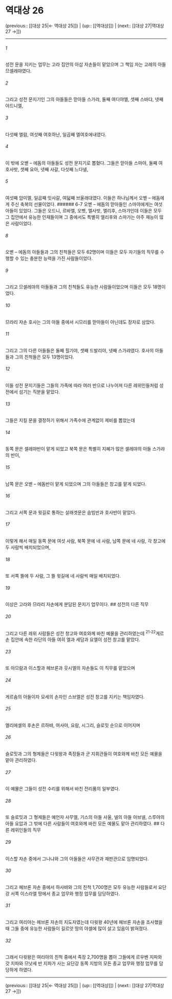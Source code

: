 # 역대상 26

(previous:: [[대상 25|← 역대상 25]]) | (up:: [[역대상]]) | (next:: [[대상 27|역대상 27 →]])

***




###### 1 

성전 문을 지키는 업무는 고라 집안의 아삽 자손들이 맡았으며 그 책임 자는 고레의 아들 므셀레먀였다. 



###### 2 

그리고 성전 문지기인 그의 아들들은 맏아들 스가랴, 둘째 여디야엘, 셋째 스바댜, 넷째 야드니엘, 



###### 3 

다섯째 엘람, 여섯째 여호하난, 일곱째 엘여호에내였다. 



###### 4 

이 밖에 오벧 – 에돔의 아들들도 성전 문지기로 뽑혔다. 그들은 맏아들 스마야, 둘째 여호사밧, 셋째 요아, 넷째 사갈, 다섯째 느다넬, 



###### 5 

여섯째 암미엘, 일곱째 잇사갈, 여덟째 브울래대였다. 이들은 하나님께서 오벧 – 에돔에게 주신 축복의 선물이었다. ###### 6-7 오벧 – 에돔의 맏아들인 스마야에게는 여섯 아들이 있었다. 그들은 오드니, 르바엘, 오벳, 엘사밧, 엘리후, 스마갸인데 이들은 모두 그 집안에서 유능한 인재들이며 그 중에서도 특별히 엘리후와 스마갸는 아주 재능이 많은 사람이었다. 



###### 8 

오벧 – 에돔의 아들들과 그의 친척들은 모두 62명이며 이들은 모두 자기들의 직무를 수행할 수 있는 충분한 능력을 가진 사람들이었다. 



###### 9 

그리고 므셀레먀의 아들들과 그의 친척들도 유능한 사람들이었으며 이들은 모두 18명이었다. 



###### 10 

므라리 자손 호사는 그의 아들 중에서 시므리를 맏아들이 아닌데도 장자로 삼았다. 



###### 11 

그리고 그의 다른 아들들은 둘째 힐기야, 셋째 드발리야, 넷째 스가랴였다. 호사의 아들들과 그의 친척들은 모두 13명이었다. 



###### 12 

이들 성전 문지기들은 그들의 가족에 따라 여러 반으로 나누어져 다른 레위인들처럼 성전에서 섬기는 직분을 맡았다. 



###### 13 

그들은 지킬 문을 결정하기 위해서 가족수에 관계없이 제비를 뽑았는데 



###### 14 

동쪽 문은 셀레먀반이 맡게 되었고 북쪽 문은 특별히 지혜가 많은 셀레먀의 아들 스가랴의 반이, 



###### 15 

남쪽 문은 오벧 – 에돔반이 맡게 되었으며 그의 아들들은 창고를 맡게 되었다. 



###### 16 

그리고 서쪽 문과 윗길로 통하는 살래겟문은 숩빔반과 호사반이 맡았다. 



###### 17 

이렇게 해서 매일 동쪽 문에 여섯 사람, 북쪽 문에 네 사람, 남쪽 문에 네 사람, 각 창고에 두 사람씩 배치되었으며, 



###### 18 

또 서쪽 뜰에 두 사람, 그 뜰 윗길에 네 사람씩 매일 배치되었다. 



###### 19 

이상은 고라와 므라리 자손에게 분담된 문지기 업무이다. ## 성전의 다른 직무 



###### 20 

그리고 다른 레위 사람들은 성전 창고와 여호와께 바친 예물을 관리하였는데 <sup class="versenum">21-22</sup>게르손 집안에 속한 라단의 아들 여히 엘과 세담과 요엘이 성전 창고를 맡았다. 



###### 23 

또 아므람과 이스할과 헤브론과 웃시엘의 자손들도 이 직무를 맡았으며 



###### 24 

게르솜의 아들이자 모세의 손자인 스브엘은 성전 창고를 지키는 책임자였다. 



###### 25 

엘리에셀의 후손은 르하뱌, 여사야, 요람, 시그리, 슬로밋 순으로 이어지며 



###### 26 

슬로밋과 그의 형제들은 다윗왕과 족장들과 군 지휘관들이 여호와께 바친 모든 예물을 맡아 관리하였다. 



###### 27 

이 예물은 그들이 성전 수리를 위해서 바친 전리품의 일부였다. 



###### 28 

또 슬로밋과 그 형제들은 예언자 사무엘, 기스의 아들 사울, 넬의 아들 아브넬, 스루야의 아들 요압과 그 밖에 다른 사람들이 여호와께 바친 모든 예물도 맡아 관리하였다. ## 다른 레위인들의 직무 



###### 29 

이스할 자손 중에서 그나냐와 그의 아들들은 사무관과 재판관으로 임명되었다. 



###### 30 

그리고 헤브론 자손 중에서 하사뱌와 그의 친척 1,700명은 모두 유능한 사람들로서 요단강 서쪽 이스라엘 땅에서 종교 업무와 행정 업무를 담당하였다. 



###### 31 

그리고 여리야는 헤브론 자손의 지도자였는데 다윗왕 40년에 헤브론 자손을 조사했을 때 그들 중에 유능한 사람들이 길르앗 땅의 야셀에 많이 살고 있음이 밝혀졌다. 



###### 32 

그래서 다윗왕은 여리야의 친척 중에서 족장 2,700명을 뽑아 그들에게 르우벤 지파와 갓 지파와 므낫세 반 지파가 사는 요단강 동쪽 지방의 모든 종교 업무와 행정 업무를 담당하게 하였다.

***

(previous:: [[대상 25|← 역대상 25]]) | (up:: [[역대상]]) | (next:: [[대상 27|역대상 27 →]])
